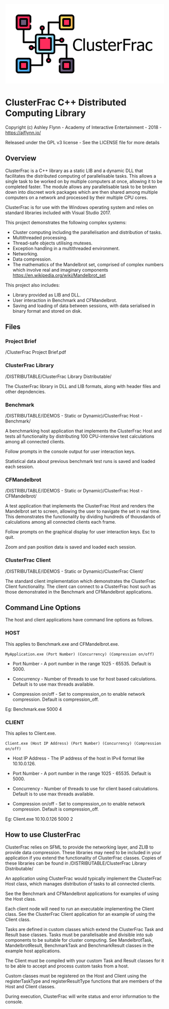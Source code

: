 ![ClusterFrac Logo](ClusterFracIcon_smaller.png)

# ClusterFrac C++ Distributed Computing Library

Copyright (c) Ashley Flynn - Academy of Interactive Entertainment - 2018 - https://ajflynn.io/

Released under the GPL v3 license - See the LICENSE file for more details


## Overview

ClusterFrac is a C++ library as a static LIB and a dynamic DLL that facilitates the distributed computing of parallelisable tasks. This allows a single task to be worked on by multiple computers at once, allowing it to be completed faster. The module allows any parallelisable task to be broken down into discreet work packages which are then shared among multiple computers on a network and processed by their multiple CPU cores.

ClusterFrac is for use with the Windows operating system and relies on standard libraries included with Visual Studio 2017.
	
This project demonstrates the following complex systems:
	
* Cluster computing including the parallelisation and distribution of tasks.
* Multithreaded processing.
* Thread-safe objects utilising mutexes.
* Exception handling in a multithreaded environment.
* Networking.
* Data compression.
* The mathematics of the Mandelbrot set, comprised of complex numbers which involve real and imaginary components https://en.wikipedia.org/wiki/Mandelbrot_set
	
This project also includes:
	
* Library provided as LIB and DLL.
* User interaction in Benchmark and CFMandelbrot.
* Saving and loading of data between sessions, with data serialised in binary format and stored on disk.
	
	
## Files

### Project Brief

/ClusterFrac Project Brief.pdf

### ClusterFrac Library
	
/DISTRIBUTABLE/ClusterFrac Library Distributable/
	
The ClusterFrac library in DLL and LIB formats, along with header files and other depndencies.
		
### Benchmark
	
/DISTRIBUTABLE/(DEMOS - Static or Dynamic)/ClusterFrac Host - Benchmark/
	
A benchmarking host application that implements the ClusterFrac Host and tests all functionality by distributing 100 CPU-intensive test calculations among all connected clients.
		
Follow prompts in the console output for user interaction keys.
		
Statistical data about previous benchmark test runs is saved and loaded each session.
		
### CFMandelbrot
	
/DISTRIBUTABLE/(DEMOS - Static or Dynamic)/ClusterFrac Host - CFMandelbrot/
		
A test application that implements the ClusterFrac Host and renders the Mandelbrot set to screen, allowing the user to navigate the set in real time. This demonstrates the functionality by dividing hundreds of thousdands of calculations among all connected clients each frame.
		
Follow prompts on the graphical display for user interaction keys. Esc to quit.
		
Zoom and pan position data is saved and loaded each session.
		
### ClusterFrac Client
	
/DISTRIBUTABLE/(DEMOS - Static or Dynamic)/ClusterFrac Client/
		
The standard client implementation which demonstrates the ClusterFrac Client functionality. The client can connect to a ClusterFrac host such as those demonstrated in the Benchmark and CFMandelbrot applications.
		

## Command Line Options

The host and client applications have command line options as follows.
	
### HOST
	
This applies to Benchmark.exe and CFMandelbrot.exe.
	
```MyApplication.exe (Port Number) (Concurrency) (Compression on/off)```
		
* Port Number - A port number in the range 1025 - 65535. Default is 5000.
			
* Concurrency - Number of threads to use for host based calculations. Default is to use max threads available.
			
* Compression on/off - Set to compression_on to enable network compression. Default is compression_off.
			
Eg: Benchmark.exe 5000 4
			
### CLIENT
	
This aplies to Client.exe.
		
```Client.exe (Host IP Address) (Port Number) (Concurrency) (Compression on/off)```
		
* Host IP Address - The IP address of the host in IPv4 format like 10.10.0.126.
		
* Port Number - A port number in the range 1025 - 65535. Default is 5000.
			
* Concurrency - Number of threads to use for client based calculations. Default is to use max threads available.
			
* Compression on/off - Set to compression_on to enable network compression. Default is compression_off.
	
Eg: Client.exe 10.10.0.126 5000 2
		
	
## How to use ClusterFrac

ClusterFrac relies on SFML to provide the networking layer, and ZLIB to provide data compression. These libraries may need to be included in your application if you extend the functionality of ClusterFrac classes. Copies of these libraries can be found in /DISTRIBUTABLE/ClusterFrac Library Distributable/
	
An application using ClusterFrac would typically implement the ClusterFrac Host class, which manages distribution of tasks to all connected clients.
	
See the Benchmark and CFMandelbrot applications for examples of using the Host class.
	
Each client node will need to run an executable implementing the Client class. See the ClusterFrac Client application for an example of using the Client class.
	
Tasks are defined in custom classes which extend the ClusterFrac Task and Result base classes. Tasks must be parallelisable and divisible into sub components to be suitable for cluster computing. See MandelbrotTask, MandelbrotResult, BenchmarkTask and BenchmarkResult classes in the example host applications.
	
The Client must be compiled with your custom Task and Result classes for it to be able to accept and process custom tasks from a host.
	
Custom classes must be registered on the Host and Client using the registerTaskType and registerResultType functions that are members of the Host and Client classes.
	
During execution, ClusterFrac will write status and error information to the console.
